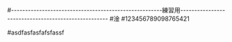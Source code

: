 #------------------------------------------------------練習用----------------------------------------------------
#淦
#123456789098765421

#asdfasfasfafsfassf
